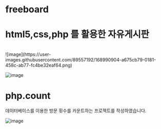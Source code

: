# freeboard
<H1>html5,css,php 를 활용한 자유게시판</H1> <br>
![image](https://user-images.githubusercontent.com/89557192/168990904-a675cb79-0181-458c-ab77-fc4be32eaf64.png) 


![image](https://user-images.githubusercontent.com/89557192/168990951-d84010d5-d84f-4e06-910d-e7e216c37291.png)


# php.count

데이터베이스를 이용한 방문 횟수를 카운트하는 프로젝트를 작성하였습니다.


![image](https://user-images.githubusercontent.com/89557192/170007893-7cf61b45-79b3-4d9d-b589-261761d8a1ce.png)
